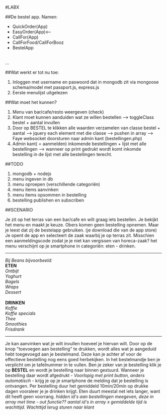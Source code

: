 #LABX

##De bestel app.
Namen:<br/>
* QuickOrder(App)
* EasyOrder(App)<--
* CallFor(App)
* CallForFood/CallForBooz
* BestelApp
<br/>
...

##Wat werkt er tot nu toe:
1. Inloggen met username en paswoord dat in mongodb zit via mongoose schema/model met passport.js, express.js
2. Eerste menulijst uitgelezen

##Wat moet het kunnen?

1. Menu van bar/cafe/resto weergeven (check)
2. Klant moet kunnen aanduiden wat ze willen bestellen
	--> toggleClass bestel + aantal invullen
3. Door op BESTEL te klikken alle waarden verzamelen van classe bestel + aantal
	--> jquery each element met die classe --> pushen in array
	--> Faye websocket doorsturen naar admin kant (bestellingen.php)
4. Admin kant( = aanmelden) inkomende bestellingen + lijst met alle bestellingen
	--> wanneer op print gedrukt wordt komt inkomde bestelling in de lijst met alle bestellingen terecht.

##TODO

1. mongodb + nodejs
2. menu ingeven in db
3. menu oproepen (verschillende categoriën)
4. menu items aanvinken
5. menu items opsommen in bestelling
6. bestelling publishen en subscriben

##SCENARIO

Je zit op het terras van een bar/cafe en wilt graag iets bestellen.
Je bekijkt het menu en maakt je keuze. Obers komen geen bestelling opnemen.
Maar je leest dat zij de bestelapp gebruiken.
(je download die van de app store) Je opent de app en selecteert de zaak waarbij je op terras zit.
Misschien een aanmeldingscode zodat je je niet kan vergissen van horeca-zaak?
het menu verschijnt op je smartphone in categoriën: eten - drinken.<br/>
***
*Bij Beans bijvoorbeeld:*<BR/>
**ETEN**<br/>
*Ontbijt<br/>
Yoghurt<br/>
Bagels<br/>
Wraps<br/>
Dessert*<br/>    
**DRINKEN**<br/>
*Koffie<br/>
Koffie specials<br/>
Thee<br/>
Smoothies<br/>
Frisdrank*
***
Je kan aanvinken wat je wilt invullen hoeveel je hiervan wilt.
Door op de knop "toevoegen aan bestelling" te drukken, wordt alles wat je aangeduid hebt toegevoegd aan je bestelmand.
Deze kan je achter af voor de effectieve bestelling nog eens goed herbekijken.
In het bestelmandje ben je verplicht om je tafelnummer in te vullen. 
Ben je zeker van je bestelling klik je op **BESTEL** en wordt je bestelling naar binnen gestuurd. Wanneer je bestelling daar wordt afgedrukt - *Voorlopig met print button, anders automatisch* - krijg je op je smartphone de melding dat je bestelling is ontvangen. Per bestelling duur het gemiddeld 10min/20min op drukke dagen vooraleer je je drinken krijgt. Eten duurt meestal net iets langer, want dit heeft geen voorrang. *hidden id's aan bestellingen meegeven, deze in array met time - out functie?? aantal id's in array x gemiddelde tijd is wachttijd. Wachttijd terug sturen naar klant*